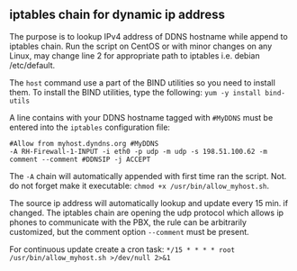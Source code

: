 ## iptables chain for dynamic ip address

The purpose is to lookup IPv4 address of DDNS hostname while append to iptables chain.
Run the script on CentOS or with minor changes on any Linux, may change line 2 for appropriate path to iptables i.e. debian /etc/default.

The `host` command use a part of the BIND utilities so you need to install them. To install the BIND utilities, type the following:
`yum -y install bind-utils`

A line contains with your DDNS hostname tagged with `#MyDDNS` must be entered into the `iptables` configuration file:

````
#Allow from myhost.dyndns.org #MyDDNS
-A RH-Firewall-1-INPUT -i eth0 -p udp -m udp -s 198.51.100.62 -m comment --comment #DDNSIP -j ACCEPT
````
The `-A` chain will automatically appended with first time ran the script. Not. do not forget make it executable: `chmod +x /usr/bin/allow_myhost.sh`. 

The source ip address will automatically lookup and update every 15 min. if changed. The iptables chain are opening the udp protocol which allows ip phones to communicate with the PBX, the rule can be arbitrarily customized, but the comment option `--comment` must be present.

For continuous update create a cron task:
`*/15 * * * * root /usr/bin/allow_myhost.sh >/dev/null 2>&1`